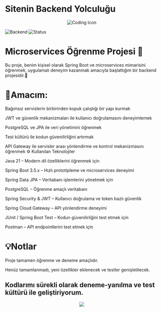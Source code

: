 # Sitenin Backend Yolculuğu
<p align="center">
  <img src="https://img.icons8.com/external-flaticons-lineal-color-flat-icons/64/000000/external-coding-web-development-flaticons-lineal-color-flat-icons.png" alt="Coding Icon" />
</p>

![Backend](https://img.shields.io/badge/backend-Express.js-blue?style=flat-square)
![Status](https://img.shields.io/badge/status-active-brightgreen?style=flat-square)

# Microservices Öğrenme Projesi 🚀
Bu proje, benim kişisel olarak Spring Boot ve microservices mimarisini öğrenmek, uygulamalı deneyim kazanmak amacıyla başlattığım bir backend projesidir.🚀

# 🎯Amacım:

Bağımsız servislerin birbirinden kopuk çalıştığı bir yapı kurmak

JWT ve güvenlik mekanizmaları ile kullanıcı doğrulamasını deneyimlemek

PostgreSQL ve JPA ile veri yönetimini öğrenmek

Test kültürü ile kodun güvenilirliğini artırmak

API Gateway ile servisler arası yönlendirme ve kontrol mekanizmasını öğrenmek  ⚙️ Kullanılan Teknolojiler

Java 21 – Modern dil özelliklerini öğrenmek için

Spring Boot 3.5.x – Hızlı prototipleme ve microservices deneyimi

Spring Data JPA – Veritabanı işlemlerini yönetmek için

PostgreSQL – Öğrenme amaçlı veritabanı

Spring Security & JWT – Kullanıcı doğrulama ve token bazlı güvenlik

Spring Cloud Gateway – API yönlendirme deneyimi

JUnit / Spring Boot Test – Kodun güvenilirliğini test etmek için

Postman – API endpointlerini test etmek için 

# 💡Notlar

Proje tamamen öğrenme ve deneme amaçlıdır.

Henüz tamamlanmadı, yeni özellikler eklenecek ve testler genişletilecek.

Kodlarımı sürekli olarak deneme-yanılma ve test kültürü ile geliştiriyorum.
---


<p align="center">
  <img src="https://capsule-render.vercel.app/api?type=waving&color=0:0f2027,50:203a43,100:2c5364&height=200&section=footer&text=Thanks%20for%20visiting!%20🚀&fontSize=30&fontColor=ffffff" />
</p>



